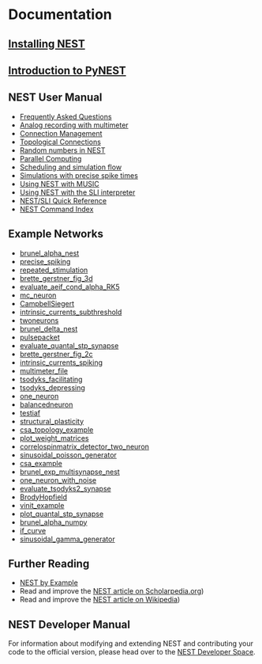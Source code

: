 Documentation
=============

[Installing NEST](installation.md "Installation")
-----------------------------------------------------------------------------

[Introduction to PyNEST](introduction-to-pynest.md "Introduction to PyNEST")
--------------------------------------------------------------------------------------------------------

NEST User Manual
---------------------------------------------------------------------------

-   [Frequently Asked Questions](frequently_asked_questions.md "Frequently Asked Questions")
-   [Analog recording with multimeter](analog_recording_with_multimeter.md "Analog recording with multimeter")
-   [Connection Management](connection_management.md "Connection Management")
-   [Topological Connections](wp-content/uploads/2015/04/Topology_UserManual.pdf "Topological Connections")
-   [Random numbers in NEST](random_numbers.md "Random numbers in NEST")
-   [Parallel Computing](parallel_computing.md "Parallel Computing")
-   [Scheduling and simulation flow](scheduling-and-simulation-flow.md)
-   [Simulations with precise spike times](simulations-with-precise-spike-times.md)
-   [Using NEST with MUSIC](using_nest_with_music.md "Using NEST with MUSIC")
-   [Using NEST with the SLI interpreter](an_introduction_to_sli.md "An Introduction to SLI")
-   [NEST/SLI Quick Reference](quickref.md)
-   [NEST Command Index](helpindex.md)

Example Networks
----------------

-   [brunel_alpha_nest](py_samples/brunel_alpha_nest.md)
-   [precise_spiking](py_samples/precise_spiking.md)
-   [repeated_stimulation](py_samples/repeated_stimulation.md)
-   [brette_gerstner_fig_3d](py_samples/brette_gerstner_fig_3d.md)
-   [evaluate_aeif_cond_alpha_RK5](py_samples/evaluate_aeif_cond_alpha_RK5.md)
-   [mc_neuron](py_samples/mc_neuron.md)
-   [CampbellSiegert](py_samples/CampbellSiegert.md)
-   [intrinsic_currents_subthreshold](py_samples/intrinsic_currents_subthreshold.md)
-   [twoneurons](py_samples/twoneurons.md)
-   [brunel_delta_nest](py_samples/brunel_delta_nest.md)
-   [pulsepacket](py_samples/pulsepacket.md)
-   [evaluate_quantal_stp_synapse](py_samples/evaluate_quantal_stp_synapse.md)
-   [brette_gerstner_fig_2c](py_samples/brette_gerstner_fig_2c.md)
-   [intrinsic_currents_spiking](py_samples/intrinsic_currents_spiking.md)
-   [multimeter_file](py_samples/multimeter_file.md)
-   [tsodyks_facilitating](py_samples/tsodyks_facilitating.md)
-   [tsodyks_depressing](py_samples/tsodyks_depressing.md)
-   [one_neuron](py_samples/one_neuron.md)
-   [balancedneuron](py_samples/balancedneuron.md)
-   [testiaf](py_samples/testiaf.md)
-   [structural_plasticity](py_samples/structural_plasticity.md)
-   [csa_topology_example](py_samples/csa_topology_example.md)
-   [plot_weight_matrices](py_samples/plot_weight_matrices.md)
-   [correlospinmatrix_detector_two_neuron](py_samples/correlospinmatrix_detector_two_neuron.md)
-   [sinusoidal_poisson_generator](py_samples/sinusoidal_poisson_generator.md)
-   [csa_example](py_samples/csa_example.md)
-   [brunel_exp_multisynapse_nest](py_samples/brunel_exp_multisynapse_nest.md)
-   [one_neuron_with_noise](py_samples/one_neuron_with_noise.md)
-   [evaluate_tsodyks2_synapse](py_samples/evaluate_tsodyks2_synapse.md)
-   [BrodyHopfield](py_samples/BrodyHopfield.md)
-   [vinit_example](py_samples/vinit_example.md)
-   [plot_quantal_stp_synapse](py_samples/plot_quantal_stp_synapse.md)
-   [brunel_alpha_numpy](py_samples/brunel_alpha_numpy.md)
-   [if_curve](py_samples/if_curve.md)
-   [sinusoidal_gamma_generator](py_samples/sinusoidal_gamma_generator.md)

Further Reading
---------------

-   [NEST by Example](wp-content/uploads/2015/02/NEST_by_Example.pdf)
-   Read and improve the [NEST article on  Scholarpedia.org](cholarpedia.org/article/NEST_\(NEural_Simulation_Tool))
-   Read and improve the [NEST article on Wikipedia](http://en.wikipedia.org/wiki/NEST_\(software))

NEST Developer Manual
---------------------

For information about modifying and extending NEST and contributing your code
to the official version, please head over to the [NEST Developer Space](http://nest.github.io/nest-simulator.html).
